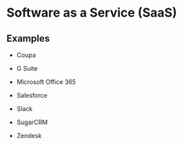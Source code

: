 
# Software as a Service (SaaS)

## Examples

- Coupa 

- G Suite 

- Microsoft Office 365 

- Salesforce 

- Slack 

- SugarCRM 

- Zendesk 

